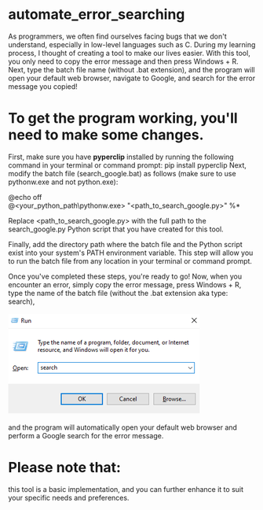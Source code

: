 # automate_error_searching
As programmers, we often find ourselves facing bugs that we don't understand,
especially in low-level languages such as C. During my learning process, 
I thought of creating a tool to make our lives easier. With this tool, 
you only need to copy the error message and then press Windows + R. Next,
type the batch file name (without .bat extension), and the program will open your default web browser,
navigate to Google, and search for the error message you copied!

# To get the program working, you'll need to make some changes. 
First, make sure you have __pyperclip__ installed by running the following command in your terminal or command prompt: pip install pyperclip
Next, modify the batch file (search_google.bat) as follows (make sure to use pythonw.exe and not python.exe):

@echo off <br>
@<your_python_path\pythonw.exe> "<path_to_search_google.py>" %* <br>

Replace <path_to_search_google.py> with the full path to the search_google.py Python script that you have created for this tool.

Finally, add the directory path where the batch file and the Python script exist into your system's PATH environment variable.
This step will allow you to run the batch file from any location in your terminal or command prompt.

Once you've completed these steps, you're ready to go! Now, when you encounter an error, simply copy the error message,
press Windows + R, type the name of the batch file (without the .bat extension aka type: search), <br>
<br> ![img_run](https://github.com/ilyesBoukraa/automate_error_searching/blob/master/Run.png) <br><br>
and the program will automatically open your default web browser and perform a Google search for the error message.

# Please note that: 
this tool is a basic implementation, and you can further enhance it to suit your specific needs and preferences.
